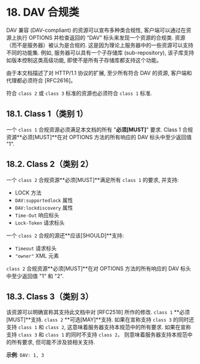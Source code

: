 # 18. DAV 合规类

DAV 兼容 (DAV-compliant) 的资源可以宣布多种类合规性,
客户端可以通过在资源上执行 OPTIONS 并检查返回的 “DAV” 标头来发现一个资源的合规类.
资源（而不是服务器）被认为是合规的. 这是因为理论上服务器中的一些资源可以支持不同的功能集.
例如, 服务器可以具有一个子存储库 (sub-repository), 该子库支持如版本控制这类高级功能,
即使不是所有子存储库都支持这个功能。

由于本文档描述了对 HTTP/1.1 协议的扩展,
至少所有符合 DAV 的资源, 客户端和代理都必须符合 [RFC2616]。

符合 `class 2` 或 `class 3` 标准的资源也必须符合 `class 1` 标准.

## 18.1. Class 1（类别 1）

一个 `class 1` 合规资源必须满足本文档的所有 "**必须[MUST]**" 要求.
Class 1 合规资源**必须[MUST]**在对 OPTIONS 方法的所有响应的 DAV 标头中至少返回值 "1".

## 18.2. Class 2（类别 2）

一个 `class 2` 合规资源**必须[MUST]**满足所有 `class 1` 的要求, 并支持:

- LOCK 方法
- `DAV:supportedlock` 属性
- `DAV:lockdiscovery` 属性
- `Time-Out` 响应标头
- `Lock-Token` 请求标头

一个 `class 2` 合规的源还**应该[SHOULD]**支持:

- `Timeout` 请求标头
- `"owner"` XML 元素

`class 2` 合规资源**必须[MUST]**在对 OPTIONS 方法的所有响应的 DAV 标头中至少返回值
"1" 和 "2".

## 18.3. Class 3（类别 3）

该资源可以明确宣称其支持此文档中对 [RFC2518] 所作的修改.
`class 1` **必须[MUST]**支持. `class 2` **可选[MAY]**支持.
如果在宣称支持 `class 3` 的同时还支持 `class 1` 和 `class 2`,
这意味着服务器支持本规范中的所有要求.
如果在宣称支持 `class 3` 和 `class 1` 的同时不支持 `class 2`，
则意味着服务器支持本规范中的所有要求, 但可能不涉及锁相关支持.

**示例**: `DAV: 1, 3`
